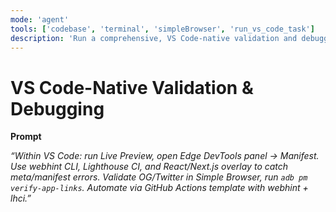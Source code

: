 ```yaml
---
mode: 'agent'
tools: ['codebase', 'terminal', 'simpleBrowser', 'run_vs_code_task']
description: 'Run a comprehensive, VS Code-native validation and debugging workflow for web apps.'
---
```


# VS Code-Native Validation & Debugging

**Prompt**

*“Within VS Code: run Live Preview, open Edge DevTools panel → Manifest. Use webhint CLI, Lighthouse CI, and React/Next.js overlay to catch meta/manifest errors. Validate OG/Twitter in Simple Browser, run `adb pm verify-app-links`. Automate via GitHub Actions template with webhint + lhci.”*
